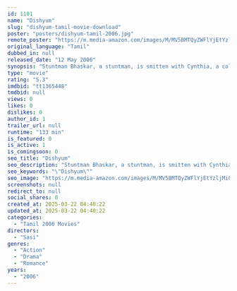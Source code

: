 ```yaml
---
id: 1101
name: "Dishyum"
slug: "dishyum-tamil-movie-download"
poster: "posters/dishyum-tamil-2006.jpg"
remote_poster: "https://m.media-amazon.com/images/M/MV5BMTQyZWFlYjEtYzljMi00YWIxLTg4M2UtNjJjNDIxOTg0ZjlmXkEyXkFqcGdeQXVyODk1MzE5NDA@._V1_SX300.jpg"
original_language: "Tamil"
dubbed_in: null
released_date: "12 May 2006"
synopsis: "Stuntman Bhaskar, a stuntman, is smitten with Cynthia, a college student. However, his heart is broken when he learns that she doesn't love him back and he tries persuading her."
type: "movie"
rating: "5.3"
imdbid: "tt1365448"
tmdbid: null
views: 0
likes: 0
dislikes: 0
author_id: 1
trailer_url: null
runtime: "133 min"
is_featured: 0
is_active: 1
is_comingsoon: 0
seo_title: "Dishyum"
seo_description: "Stuntman Bhaskar, a stuntman, is smitten with Cynthia, a college student. However, his heart is broken when he learns that she doesn't love him back and he tries persuading her."
seo_keywords: "\"Dishyum\""
seo_image: "https://m.media-amazon.com/images/M/MV5BMTQyZWFlYjEtYzljMi00YWIxLTg4M2UtNjJjNDIxOTg0ZjlmXkEyXkFqcGdeQXVyODk1MzE5NDA@._V1_SX300.jpg"
screenshots: null
redirect_to: null
social_shares: 0
created_at: 2025-03-22 04:40:22
updated_at: 2025-03-22 04:40:22
categories:
  - "Tamil 2006 Movies"
directors:
  - "Sasi"
genres:
  - "Action"
  - "Drama"
  - "Romance"
years:
  - "2006"
---
```

